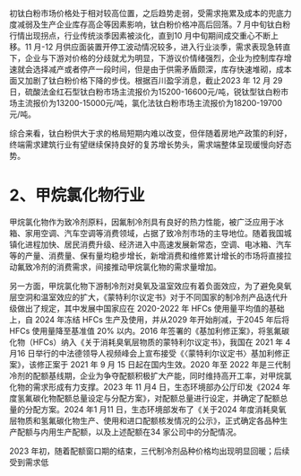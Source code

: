 初钛白粉市场价格处于相对较高位置，之后趋势走弱，受需求拖累及成本的兜底力度减弱及生产企业库存高企等因素影响，钛白粉价格冲高后回落。7 月中旬钛白粉行情出现拐点，行业传统淡季因素被淡化，直到10 月中旬期间成交重心不断上移。11 月-12 月供应面装置开停工波动情况较多，进入行业淡季，需求表现急转直下，企业与下游对价格的分歧就尤为明显，下游议价情绪强烈，企业为控制库存增速就会选择减产或者停产一段时间，但是由于供需矛盾颇深，库存快速堆砌，成本面又加剧了钛白粉价格下降的步伐。根据百川盈孚消息，截止2023 年 12 月 29 日，硫酸法金红石型钛白粉市场主流报价为15200-16600元/吨，锐钛型钛白粉市场主流报价为13200-15000元/吨，氯化法钛白粉市场主流报价为18200-19700 元/吨。  

综合来看，钛白粉供大于求的格局短期内难以改变，但伴随着房地产政策的利好，终端需求建筑行业有望继续保持良好的复苏增长势头，需求端整体呈现缓慢向好态势。  

# 2、甲烷氯化物行业  

甲烷氯化物作为致冷剂原料，因氟制冷剂具有良好的热力性能，被广泛应用于冰箱、家用空调、汽车空调等消费领域，占据了致冷剂市场的主导地位。随着我国城镇化进程加快、居民消费升级、经济进入中高速发展新常态，空调、电冰箱、汽车等的产量、消费量、保有量均稳步增长，新增消费和维修累计增长的市场将直接拉动氟致冷剂的消费需求，间接推动甲烷氯化物的需求量增加。  

另一方面，甲烷氯化物下游制冷剂对臭氧及温室效应有着负面效应，为了避免臭氧层空洞和温室效应的扩大，《蒙特利尔议定书》对于不同国家的制冷剂产品迭代升级做出了规定，其中发展中国家应在 2020-2022 年 HFCs 使用量平均值的基础上，自 2024 年冻结 HFCs 生产及使用，并从2029 年开始削减，于2045 年后将HFCs 使用量降至基准值 $20 \%$ 以内。2016 年签署的《基加利修正案》，将氢氟碳化物（HFCs）纳入《关于消耗臭氧层物质的蒙特利尔议定书》，我国在 2021 年 4月16 日举行的中法德领导人视频峰会上宣布接受《〈蒙特利尔议定书〉基加利修正案》，该修正案于 2021 年 9 月 15 日起在国内生效。2020 年至 2022 年是三代制冷剂的配额基线期，企业为争夺配额积极扩大产能，同时维持高开工率，对甲烷氯化物的需求形成有力支撑。2023 年 11 月4 日，生态环境部办公厅印发《2024 年度氢氟碳化物配额总量设定与分配方案》，对配额总量进行设定，并确定了配额总量的分配方案。2024 年1 月11 日，生态环境部发布了《关于2024 年度消耗臭氧层物质和氢氟碳化物生产、使用和进口配额核发情况的公示》，正式确定各品种生产配额与内用生产配额，以及上述配额在34 家公司中的分配情况。  

2023 年初，随着配额窗口期的结束，三代制冷剂品种价格均出现明显回暖；后续受到需求低  